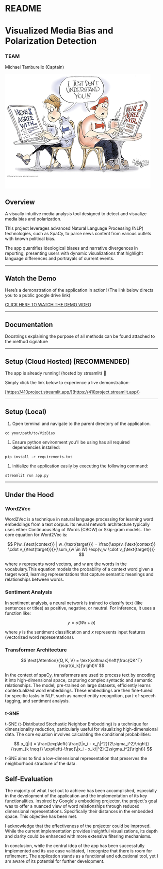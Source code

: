 # README

# ****Visualized Media Bias and Polarization Detection****

### TEAM

Michael Tamburello (Captain)

![Untitled](./bias_image.jpeg)

## **Overview**

A visually intuitive media analysis tool designed 
to detect and visualize media bias and polarization.

This project leverages advanced Natural Language Processing (NLP) 
technologies, such as SpaCy, to parse news content from various 
outlets with known political bias. 

The app quantifies ideological biases and narrative divergences
in reporting, presenting users with dynamic visualizations that
highlight language differences and portrayals of current events.


---



## Watch the Demo
Here’s a demonstration of the application in action!
(The link below directs you to a public google drive link)  

[CLICK HERE TO WATCH THE DEMO VIDEO](https://drive.google.com/file/d/1KT-lymmRFjhcGkJhKsq-jSIljQvS_jmL/view?usp=sharing)

---

## Documentation
Docstrings explaining the purpose of all methods can be found attached to the method signature

---

## **Setup (Cloud Hosted) [RECOMMENDED]**

The app is already running! (hosted by streamlit) 🎉

Simply click the link below to experience a live demonstration:

[https://410project.streamlit.app/](https://410project.streamlit.app/)

---

## **Setup (Local)**

1. Open terminal and navigate to the parent directory of the application.

```
cd your/path/to/VizBias
```

1. Ensure python environment you'll be using has all required dependencies installed:

```
pip install -r requirements.txt
```

1. Initialize the application easily by executing the following command:

```
streamlit run app.py
```

---

## Under the Hood

### Word2Vec

Word2Vec is a technique in natural language processing for learning word embeddings from a text corpus.
Its neural network architecture typically uses either 
Continuous Bag of Words (CBOW) or Skip-gram models. 
The core equation for Word2Vec is:


$$
P(w_{\text{context}} | w_{\text{target}}) = \frac{\exp(v_{\text{context}} \cdot v_{\text{target}})}{\sum_{w \in W} \exp(v_w \cdot v_{\text{target}})}
$$

where *v* represents word vectors, and *w* are the words in the vocabulary.This equation models the probability of a context word given a target word, learning representations that capture semantic meanings and relationships between words.

### Sentiment Analysis

In sentiment analysis, a neural network is trained to 
classify text (like sentences or titles) as positive, negative, 
or neutral. For inference, it uses a function like:

$$
y = \sigma(Wx + b)
$$

 where *y*
is the sentiment classification and  *x* represents input features (vectorized word representations).
### Transformer Architecture

$$
\text{Attention}(Q, K, V) = \text{softmax}\left(\frac{QK^T}{\sqrt{d_k}}\right)V
$$

In the context of spaCy, transformers are used to process text by encoding it into high-dimensional space, capturing complex syntactic and semantic relationships. The model, pre-trained on large datasets, efficiently learns contextualized word embeddings. These embeddings are then fine-tuned for specific tasks in NLP, such as named entity recognition, part-of-speech tagging, and sentiment analysis.

### t-SNE

t-SNE (t-Distributed Stochastic Neighbor Embedding) is a technique for dimensionality reduction, particularly useful for visualizing high-dimensional data. The core equation involves calculating the conditional probabilities:

$$
p_{j|i} = \frac{\exp\left(-\frac{\|x_i - x_j\|^2}{2\sigma_i^2}\right)}{\sum_{k \neq i} \exp\left(-\frac{\|x_i - x_k\|^2}{2\sigma_i^2}\right)}
$$

t-SNE aims to find a low-dimensional representation that preserves the neighborhood structure of the data.

## Self-Evaluation

The majority of what I set out to achieve has been accomplished, especially in the development of the application and the implementation of its key functionalities. Inspired by Google's embedding projector, the project's goal was to offer a nuanced view of word relationships through reduced dimensional representations. Specifically their distances in the embedded space. This objective has been met.

I acknowledge that the effectiveness of the projector could be improved. While the current implementation provides insightful visualizations, its depth and clarity could be enhanced with more extensive filtering mechanisms.

In conclusion, while the central idea of the app has been successfully implemented and its use case validated, I recognize that there is room for refinement. The application stands as a functional and educational tool, yet I am aware of its potential for further development.

